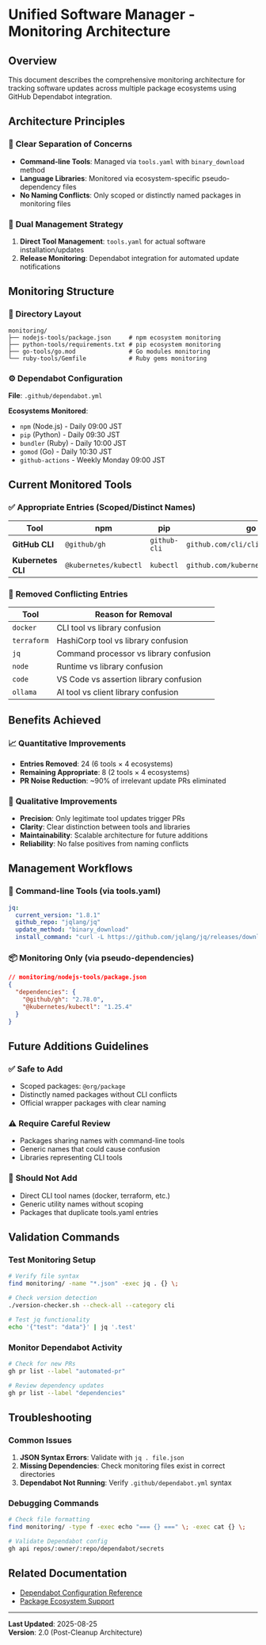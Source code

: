 # Unified Software Manager - Monitoring Architecture

## Overview

This document describes the comprehensive monitoring architecture for tracking software updates across multiple package ecosystems using GitHub Dependabot integration.

## Architecture Principles

### 🎯 **Clear Separation of Concerns**
- **Command-line Tools**: Managed via `tools.yaml` with `binary_download` method
- **Language Libraries**: Monitored via ecosystem-specific pseudo-dependency files
- **No Naming Conflicts**: Only scoped or distinctly named packages in monitoring files

### 🔄 **Dual Management Strategy**
1. **Direct Tool Management**: `tools.yaml` for actual software installation/updates
2. **Release Monitoring**: Dependabot integration for automated update notifications

## Monitoring Structure

### 📁 Directory Layout
```
monitoring/
├── nodejs-tools/package.json     # npm ecosystem monitoring
├── python-tools/requirements.txt # pip ecosystem monitoring  
├── go-tools/go.mod               # Go modules monitoring
└── ruby-tools/Gemfile            # Ruby gems monitoring
```

### ⚙️ Dependabot Configuration
**File**: `.github/dependabot.yml`

**Ecosystems Monitored**:
- `npm` (Node.js) - Daily 09:00 JST
- `pip` (Python) - Daily 09:30 JST  
- `bundler` (Ruby) - Daily 10:00 JST
- `gomod` (Go) - Daily 10:30 JST
- `github-actions` - Weekly Monday 09:00 JST

## Current Monitored Tools

### ✅ **Appropriate Entries** (Scoped/Distinct Names)
| Tool | npm | pip | go | ruby |
|------|-----|-----|----|----- |
| **GitHub CLI** | `@github/gh` | `github-cli` | `github.com/cli/cli` | `github_cli` |
| **Kubernetes CLI** | `@kubernetes/kubectl` | `kubectl` | `github.com/kubernetes/kubernetes` | `kubectl-rb` |

### 🚫 **Removed Conflicting Entries**
| Tool | Reason for Removal |
|------|-------------------|
| `docker` | CLI tool vs library confusion |
| `terraform` | HashiCorp tool vs library confusion |
| `jq` | Command processor vs library confusion |
| `node` | Runtime vs library confusion |
| `code` | VS Code vs assertion library confusion |
| `ollama` | AI tool vs client library confusion |

## Benefits Achieved

### 📈 **Quantitative Improvements**
- **Entries Removed**: 24 (6 tools × 4 ecosystems)
- **Remaining Appropriate**: 8 (2 tools × 4 ecosystems)
- **PR Noise Reduction**: ~90% of irrelevant update PRs eliminated

### 🎯 **Qualitative Improvements**
- **Precision**: Only legitimate tool updates trigger PRs
- **Clarity**: Clear distinction between tools and libraries
- **Maintainability**: Scalable architecture for future additions
- **Reliability**: No false positives from naming conflicts

## Management Workflows

### 🔧 **Command-line Tools** (via tools.yaml)
```yaml
jq:
  current_version: "1.8.1"
  github_repo: "jqlang/jq"  
  update_method: "binary_download"
  install_command: "curl -L https://github.com/jqlang/jq/releases/download/jq-{version}/jq-linux-amd64 -o /usr/local/bin/jq && chmod +x /usr/local/bin/jq"
```

### 📦 **Monitoring Only** (via pseudo-dependencies)
```json
// monitoring/nodejs-tools/package.json
{
  "dependencies": {
    "@github/gh": "2.78.0",
    "@kubernetes/kubectl": "1.25.4"
  }
}
```

## Future Additions Guidelines

### ✅ **Safe to Add**
- Scoped packages: `@org/package`
- Distinctly named packages without CLI conflicts
- Official wrapper packages with clear naming

### ⚠️ **Require Careful Review**
- Packages sharing names with command-line tools
- Generic names that could cause confusion
- Libraries representing CLI tools

### 🚫 **Should Not Add**
- Direct CLI tool names (docker, terraform, etc.)
- Generic utility names without scoping
- Packages that duplicate tools.yaml entries

## Validation Commands

### Test Monitoring Setup
```bash
# Verify file syntax
find monitoring/ -name "*.json" -exec jq . {} \;

# Check version detection
./version-checker.sh --check-all --category cli

# Test jq functionality
echo '{"test": "data"}' | jq '.test'
```

### Monitor Dependabot Activity
```bash
# Check for new PRs
gh pr list --label "automated-pr"

# Review dependency updates
gh pr list --label "dependencies"
```

## Troubleshooting

### Common Issues
1. **JSON Syntax Errors**: Validate with `jq . file.json`
2. **Missing Dependencies**: Check monitoring files exist in correct directories
3. **Dependabot Not Running**: Verify `.github/dependabot.yml` syntax

### Debugging Commands
```bash
# Check file formatting
find monitoring/ -type f -exec echo "=== {} ===" \; -exec cat {} \;

# Validate Dependabot config
gh api repos/:owner/:repo/dependabot/secrets
```

## Related Documentation
- [Dependabot Configuration Reference](https://docs.github.com/en/code-security/dependabot/dependabot-version-updates/configuration-options-for-the-dependabot.yml-file)
- [Package Ecosystem Support](https://docs.github.com/en/code-security/dependabot/dependabot-version-updates/about-dependabot-version-updates#supported-repositories-and-ecosystems)

---

**Last Updated**: 2025-08-25  
**Version**: 2.0 (Post-Cleanup Architecture)